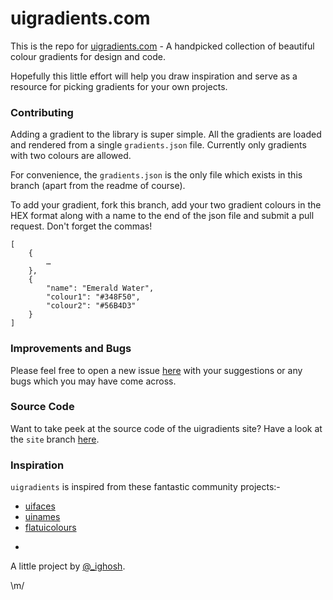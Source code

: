 # uigradients.com

This is the repo for [uigradients.com](http://uigradients.com) - A handpicked collection of beautiful colour gradients for design and code.

Hopefully this little effort will help you draw inspiration and serve as a resource for picking gradients for your own projects. 


### Contributing

Adding a gradient to the library is super simple. All the gradients are loaded and rendered from a single `gradients.json` file. Currently only gradients with two colours are allowed.

For convenience, the `gradients.json` is the only file which exists in this branch (apart from the readme of course).

To add your gradient, fork this branch, add your two gradient colours in the HEX format along with a name to the end of the json file and submit a pull request. Don't forget the commas!

    [
        {
    		…
     	},
     	{
      		"name": "Emerald Water",
      		"colour1": "#348F50",
      		"colour2": "#56B4D3"
     	}
    ]


### Improvements and Bugs

Please feel free to open a new issue [here](https://github.com/Ghosh/uiGradients/issues) with your suggestions or any bugs which you may have come across.


### Source Code

Want to take peek at the source code of the uigradients site? Have a look at the `site` branch [here](https://github.com/Ghosh/uiGradients/tree/site).


### Inspiration

`uigradients` is inspired from these fantastic community projects:-

* [uifaces](http://uifaces.com/)
* [uinames](http://uinames.com/)
* [flatuicolours](http://flatuicolors.com/)

-

A little project by [@_ighosh](http://twitter.com/_ighosh).

\m/
